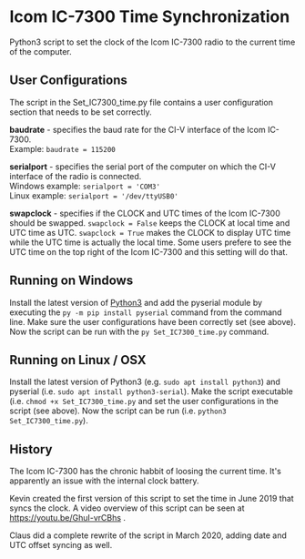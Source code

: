 Icom IC-7300 Time Synchronization
================================

Python3 script to set the clock of the Icom IC-7300 radio to the current time of the computer. 
 
 
User Configurations
-------------------
The script in the Set_IC7300_time.py file contains a user configuration section that needs to be set correctly.
 
**baudrate** - specifies the baud rate for the CI-V interface of the Icom IC-7300.   
   Example: `baudrate = 115200` 
 
**serialport** - specifies the serial port of the computer on which the CI-V interface of the radio is connected.  
    Windows example: `serialport = 'COM3'`  
    Linux example: `serialport = '/dev/ttyUSB0'` 
   
**swapclock** - specifies if the CLOCK and UTC times of the Icom IC-7300 should be swapped. 
    `swapclock = False` keeps the CLOCK at local time and UTC time as UTC.
    `swapclock = True` makes the CLOCK to display UTC time while the UTC time is actually the local time.  Some users prefere to see the UTC time on the top right of the Icom IC-7300 and this setting will do that.

   
Running on Windows
------------------
Install the latest version of [Python3](https://www.python.org/downloads/) and add the pyserial module by executing the `py -m pip install pyserial` command from the command line.  Make sure the user configurations have been correctly set (see above).  Now the script can be run with the `py Set_IC7300_time.py` command.


Running on Linux / OSX
----------------------
Install the latest version of Python3 (e.g. `sudo apt install python3`) and pyserial (i.e. `sudo apt install python3-serial`). Make the script executable (i.e. `chmod +x Set_IC7300_time.py` and set the user configurations in the script (see above).  Now the script can be run (i.e. `python3 Set_IC7300_time.py`).


History
-------

The Icom IC-7300 has the chronic habbit of loosing the current time.  It's apparently an issue with the internal clock battery.

Kevin created the first version of this script to set the time in June 2019 that syncs the clock.  A video overview of this script can be seen at https://youtu.be/GhuI-vrCBhs .

Claus did a complete rewrite of the script in March 2020, adding date and UTC offset syncing as well.